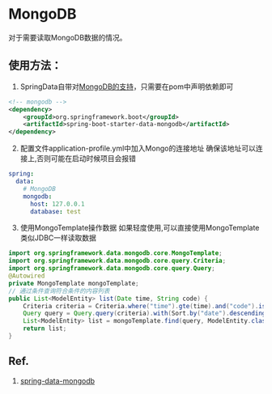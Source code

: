 # MongoDB
对于需要读取MongoDB数据的情况。

## 使用方法：
1. SpringData自带对[MongoDB的支持](https://spring.io/projects/spring-data-mongodb)，只需要在pom中声明依赖即可
```xml
<!-- mongodb -->
<dependency>
    <groupId>org.springframework.boot</groupId>
    <artifactId>spring-boot-starter-data-mongodb</artifactId>
</dependency>
```

2. 配置文件application-profile.yml中加入Mongo的连接地址
确保该地址可以连接上,否则可能在启动时候项目会报错
```yaml
spring:
  data:
    # MongoDB
    mongodb:
      host: 127.0.0.1
      database: test
```

3. 使用MongoTemplate操作数据
如果轻度使用,可以直接使用MongoTemplate类似JDBC一样读取数据
```java
import org.springframework.data.mongodb.core.MongoTemplate;
import org.springframework.data.mongodb.core.query.Criteria;
import org.springframework.data.mongodb.core.query.Query;
@Autowired
private MongoTemplate mongoTemplate;
// 通过条件查询符合条件的内容列表
public List<ModelEntity> list(Date time, String code) {
    Criteria criteria = Criteria.where("time").gte(time).and("code").is(code);
    Query query = Query.query(criteria).with(Sort.by("date").descending()).limit(2000);
    List<ModelEntity> list = mongoTemplate.find(query, ModelEntity.class);
    return list;
}
```

## Ref.
1. [spring-data-mongodb](https://spring.io/projects/spring-data-mongodb)
